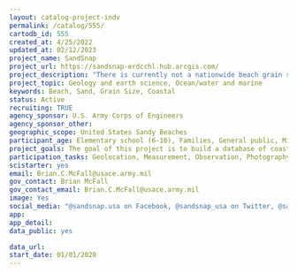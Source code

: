 ```yaml
---
layout: catalog-project-indv
permalink: /catalog/555/
cartodb_id: 555
created_at: 4/25/2022
updated_at: 02/12/2023
project_name: SandSnap
project_url: https://sandsnap-erdcchl.hub.arcgis.com/
project_description: "There is currently not a nationwide beach grain size database, which limits large-scale coastal studies. SandSnap is a research initiative to amass a nationwide beach sand grain size database with the help of citizen scientists taking photos of the beach sand with their smart phones. This grain size information will be used by researchers and local officials to learn more about coastal dynamics and make better management decisions."
project_topic: Geology and earth science, Ocean/water and marine
keywords: Beach, Sand, Grain Size, Coastal
status: Active
recruiting: TRUE
agency_sponsor: U.S. Army Corps of Engineers
agency_sponsor_other:
geographic_scope: United States Sandy Beaches
participant_age: Elementary school (6-10), Families, General public, Middle school (11-13), Youth/teen (up to 17)
project_goals: The goal of this project is to build a database of coastal sediment characteristics from photos collected by citizen scientists. 
participation_tasks: Geolocation, Measurement, Observation, Photography, Specimen/Sample Collection
scistarter: yes
email: Brian.C.McFall@usace.army.mil
gov_contact: Brian McFall
gov_contact_email: Brian.C.McFall@usace.army.mil
image: Yes
social_media: "@sandsnap.usa on Facebook, @sandsnap_usa on Twitter, @sandsnap.usa on Instagram"
app:
app_detail:
data_public: yes

data_url:
start_date: 01/01/2020
---
```

